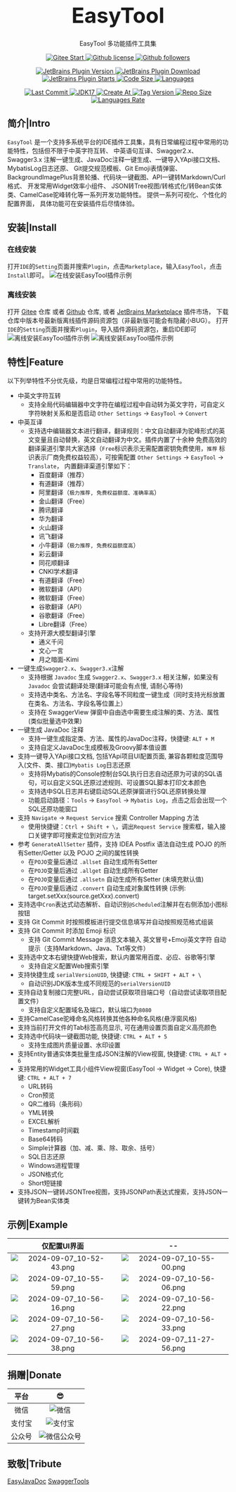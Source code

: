 <div style="text-align: center; font-size: xxx-large; margin-top: 1em; margin-bottom: 0.5em;"> <strong>EasyTool</strong> </div>
<div style="text-align: center;"> EasyTool 多功能插件工具集</div>
<div style="text-align: center;">
    <p>
        <a href="https://gitee.com/milubin/easy-tool-plugin/badge/star.svg" target="_blank">
            <img src="https://gitee.com/milubin/easy-tool-plugin/badge/star.svg" alt="Gitee Start" />
        </a>
        <a href="https://img.shields.io/github/license/java-horse/EasyTool-Plugin" target="_blank">
            <img src="https://img.shields.io/github/license/java-horse/EasyTool-Plugin" alt="Github license" />
        </a>
        <a href="https://img.shields.io/github/followers/java-horse" target="_blank">
            <img src="https://img.shields.io/github/followers/java-horse" alt="Github followers" />
        </a>
    </p>
    <p>
        <a href="https://img.shields.io/jetbrains/plugin/v/21589" target="_blank">
            <img src="https://img.shields.io/jetbrains/plugin/v/21589" alt="JetBrains Plugin Version" />
        </a>
        <a href="https://img.shields.io/jetbrains/plugin/d/21589" target="_blank">
            <img src="https://img.shields.io/jetbrains/plugin/d/21589" alt="JetBrains Plugin Download" />
        </a>
        <a href="https://img.shields.io/jetbrains/plugin/r/stars/21589" target="_blank">
            <img src="https://img.shields.io/jetbrains/plugin/r/stars/21589" alt="JetBrains Plugin Starts" />
        </a>
        <a href="https://img.shields.io/github/languages/code-size/java-horse/EasyTool-Plugin" target="_blank">
            <img src="https://img.shields.io/github/languages/code-size/java-horse/EasyTool-Plugin" alt="Code Size" />
        </a>
        <a href="https://img.shields.io/github/languages/count/java-horse/EasyTool-Plugin" target="_blank">
            <img src="https://img.shields.io/github/languages/count/java-horse/EasyTool-Plugin" alt="Languages" />
        </a>
    </p>
    <p>
        <a href="https://img.shields.io/github/last-commit/java-horse/EasyTool-Plugin" target="_blank">
            <img src="https://img.shields.io/github/last-commit/java-horse/EasyTool-Plugin" alt="Last Commit" />
        </a>
        <a href="https://img.shields.io/badge/Java-17-blue" target="_blank">
            <img src="https://img.shields.io/badge/Java-17-blue" alt="JDK17" />
        </a>
        <a href="https://img.shields.io/github/created-at/java-horse/EasyTool-Plugin" target="_blank">
            <img src="https://img.shields.io/github/created-at/java-horse/EasyTool-Plugin" alt="Create At" />
        </a>
        <a href="https://img.shields.io/github/v/tag/java-horse/EasyTool-Plugin" target="_blank">
            <img src="https://img.shields.io/github/v/tag/java-horse/EasyTool-Plugin" alt="Tag Version" />
        </a>
        <a href="https://img.shields.io/github/repo-size/java-horse/EasyTool-Plugin" target="_blank">
            <img src="https://img.shields.io/github/repo-size/java-horse/EasyTool-Plugin" alt="Repo Size" />
        </a>
        <a href="https://img.shields.io/github/languages/top/java-horse/EasyTool-Plugin" target="_blank">
            <img src="https://img.shields.io/github/languages/top/java-horse/EasyTool-Plugin" alt="Languages Rate" />
        </a>
    </p>
</div>

## 简介|Intro

`EasyTool` 是一个支持多系统平台的IDE插件工具集，具有日常编程过程中常用的功能特性，包括但不限于中英字符互转、
中英语句互译、Swagger2.x、Swagger3.x 注解一键生成、JavaDoc注释一键生成、一键导入YApi接口文档、MybatisLog日志还原、
Git提交规范模板、Git Emoji表情弹窗、 BackgroundImagePlus背景轮播、代码块一键截图、API一键转Markdown/Curl格式、
开发常用Widget效率小组件、 JSON转Tree视图/转格式化/转Bean实体类、CamelCase驼峰转化等一系列开发功能特性。
提供一系列可视化、个性化的配置界面， 具体功能可在安装插件后尽情体验。

## 安装|Install

### 在线安装

打开`IDE`的`Setting`页面并搜索`Plugin`，点击`Marketplace`，输入`EasyTool`，点击`Install`即可。
![在线安装EasyTool插件示例](https://s11.ax1x.com/2024/01/27/pFn7p9J.png)

### 离线安装

打开 [Gitee](https://gitee.com/milubin/easy-tool-plugin) 仓库
或者 [Github](https://github.com/java-horse/EasyTool-Plugin) 仓库,
或者 [JetBrains Marketplace](https://plugins.jetbrains.com/plugin/21589-easytool/) 插件市场，
下载仓库中版本号最新版离线插件源码资源包（非最新版可能会有隐藏小BUG）。
打开`IDE`的`Setting`页面并搜索`Plugin`，导入插件源码资源包，重启IDE即可
![离线安装EasyTool插件示例](https://s11.ax1x.com/2024/03/02/pF0WO39.png)
![离线安装EasyTool插件示例](https://s11.ax1x.com/2024/01/27/pFn7Fnx.png)

## 特性|Feature

以下列举特性不分优先级，均是日常编程过程中常用的功能特性。

* 中英文字符互转
    * 支持全局代码编辑器中文字符在编程过程中自动转为英文字符，可自定义字符映射关系和是否启动 `Other Settings` -> `EasyTool` -> `Convert`
* 中英互译
    * 支持选中编辑器文本进行翻译，翻译规则：中文自动翻译为驼峰形式的英文变量且自动替换，英文自动翻译为中文。插件内置了十余种
      免费高效的翻译渠道引擎共大家选择（`Free`标识表示无需配置密钥免费使用，`推荐`
      标识表示厂商免费权益较高），可按需配置 `Other Settings` -> `EasyTool` -> `Translate`，
      内置翻译渠道引擎如下：
        * 百度翻译（推荐）
        * 有道翻译（推荐）
        * 阿里翻译（`极力推荐, 免费权益额度、准确率高`）
        * 金山翻译（Free）
        * 腾讯翻译
        * 华为翻译
        * 火山翻译
        * 讯飞翻译
        * 小牛翻译（`极力推荐, 免费权益额度高`）
        * 彩云翻译
        * 同花顺翻译
        * CNKI学术翻译
        * 有道翻译（Free）
        * 微软翻译（API）
        * 微软翻译（Free）
        * 谷歌翻译（API）
        * 谷歌翻译（Free）
        * Libre翻译（Free）
    * 支持开源大模型翻译引擎
        * 通义千问
        * 文心一言
        * 月之暗面-Kimi
* 一键生成`Swagger2.x`、`Swagger3.x`注解
    * 支持根据 `Javadoc` 生成 `Swagger2.x`、`Swagger3.x` 相关注解，如果没有 `Javadoc` 会尝试翻译处理(翻译可能会有点慢, 请耐心等待)
    * 支持选中类名、方法名、字段名等不同粒度一键生成（同时支持光标放置在类名、方法名、字段名等位置上）
    * 支持在 SwaggerView 弹窗中自由选中需要生成注解的类、方法、属性 (类似批量选中效果)
* 一键生成 JavaDoc 注释
    * 支持一键生成指定类、方法、属性的JavaDoc注释，快捷键: `ALT + M`
    * 支持自定义JavaDoc生成模板及Groovy脚本值设置
* 支持一键导入YApi接口文档, 包括YApi项目UI配置页面, 兼容各颗粒度范围导入(文件、类、接口)`Mybatis Log`日志还原
    * 支持将Mybatis的Console控制台SQL执行日志自动还原为可读的SQL语句，可以自定义SQL还原过滤规则、可设置SQL脚本打印文本颜色
    * 支持选中SQL日志并右键启动SQL还原弹窗进行SQL还原转换处理
    * 功能启动路径：`Tools` -> `EasyTool` -> `Mybatis Log`，点击之后会出现一个SQL还原功能窗口
* 支持 `Navigate` -> `Request Service` 搜索 Controller Mapping 方法
    * 使用快捷键：`Ctrl + Shift + \`，调出`Request Service` 搜索框，输入接口关键字即可搜索定位到对应方法
* 参考 `GenerateAllSetter` 插件，支持 IDEA Postfix 语法自动生成 POJO 的所有Setter/Getter 以及 POJO 之间的属性转换
    * 在`POJO`变量后通过 `.allset` 自动生成所有Setter
    * 在`POJO`变量后通过 `.allget` 自动生成所有Getter
    * 在`POJO`变量后通过 `.allsetn` 自动生成所有Setter (未填充默认值)
    * 在`POJO`变量后通过 `.convert` 自动生成对象属性转换 (示例: target.setXxx(source.getXxx).convert)
* 支持选中`Cron`表达式动态解析、自动识别`@Scheduled`注解并在右侧添加小图标按钮
* 支持 Git Commit 时按照模板进行提交信息填写并自动按照规范格式组装
* 支持 Git Commit 时添加 Emoji 标识
    * 支持 Git Commit Message 消息文本输入 英文冒号+Emoji英文字符 自动提示（支持Markdown、Java、Txt等文件）
* 支持选中文本右键快捷Web搜索，默认内置常用百度、必应、谷歌等引擎
    * 支持自定义配置Web搜索引擎
* 支持快捷生成 `serialVersionUID`, 快捷键: `CTRL + SHIFT + ALT + \`
    * 自动识别JDK版本生成不同规范的`serialVersionUID`
* 支持自动复制接口完整URL，自动尝试获取项目端口号（自动尝试读取项目配置文件）
    * 支持自定义配置域名及端口，默认端口为`8080`
* 支持CamelCase驼峰命名风格转换其他各种命名风格(悬浮窗风格)
* 支持当前打开文件的Tab标签高亮显示, 可在通用设置页面自定义高亮颜色
* 支持选中代码块一键截图功能, 快捷键: `CTRL + ALT + 5`
    * 支持生成图片质量设置、水印设置
* 支持Entity普通实体类批量生成JSON注解的View视窗, 快捷键: `CTRL + ALT + 6`
* 支持常用的Widget工具小组件View视窗(EasyTool -> Widget -> Core), 快捷键: `CTRL + ALT + 7`
    * URL转码
    * Cron预览
    * QR二维码（条形码）
    * YML转换
    * EXCEL解析
    * Timestamp时间戳
    * Base64转码
    * Simple计算器（加、减、乘、除、取余、括号）
    * SQL日志还原
    * Windows进程管理
    * JSON格式化
    * Short短链接
* 支持JSON一键转JSONTree视图，支持JSONPath表达式搜索，支持JSON一键转为Bean实体类

## 示例|Example

|                                    仅配置UI界面                                     |                                       --                                       |
|:------------------------------------------------------------------------------:|:------------------------------------------------------------------------------:|
| ![2024-09-07_10-52-43.png](https://s2.loli.net/2024/09/07/Py7wHIpZ9fcA1j5.png) | ![2024-09-07_10-55-00.png](https://s2.loli.net/2024/09/07/gemWP2RjMYZIsrn.png) |
| ![2024-09-07_10-55-59.png](https://s2.loli.net/2024/09/07/eLImiqztYFsbVTP.png) | ![2024-09-07_10-56-06.png](https://s2.loli.net/2024/09/07/ykh5GJARIqEeBF7.png) |
| ![2024-09-07_10-56-16.png](https://s2.loli.net/2024/09/07/eXQ9PWkKorE2ZGV.png) | ![2024-09-07_10-56-22.png](https://s2.loli.net/2024/09/07/PpncxVjg28f7RCS.png) |
| ![2024-09-07_10-56-27.png](https://s2.loli.net/2024/09/07/5rxZiuXBhF1P49b.png) | ![2024-09-07_10-56-33.png](https://s2.loli.net/2024/09/07/SEcD9THj2Cxb6Ao.png) |
| ![2024-09-07_10-56-38.png](https://s2.loli.net/2024/09/07/g2lDO4IrNsU1xBd.png) | ![2024-09-07_11-27-56.png](https://s2.loli.net/2024/09/07/tdI3TvYbCDQw6Xa.png) |

## 捐赠|Donate

| 平台  |                          😎                           |
|:---:|:-----------------------------------------------------:|
| 微信  |  ![微信](https://s11.ax1x.com/2024/02/01/pFMJ0aD.png)   |
| 支付宝 |  ![支付宝](https://s11.ax1x.com/2024/02/01/pFMJwVO.png)  |
| 公众号 | ![微信公众号](https://s11.ax1x.com/2024/02/01/pFMJaqK.jpg) |

## 致敬|Tribute
[EasyJavaDoc](https://plugins.jetbrains.com/plugin/12977-easy-javadoc)
[SwaggerTools](https://plugins.jetbrains.com/plugin/14130-swagger-tools)


